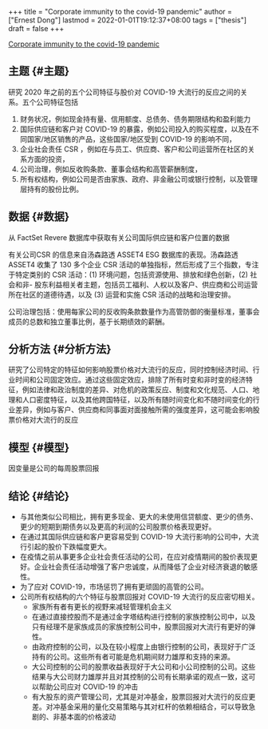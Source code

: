 +++
title = "Corporate immunity to the covid-19 pandemic"
author = ["Ernest Dong"]
lastmod = 2022-01-01T19:12:37+08:00
tags = ["thesis"]
draft = false
+++

[Corporate immunity to the covid-19 pandemic](https://www.sciencedirect.com/science/article/pii/S0304405X21000957)


## 主题 {#主题}

研究 2020 年之前的五个公司特征与股价对 COVID-19 大流行的反应之间的关系。五个公司特征包括

1.  财务状况，例如现金持有量、信用额度、总债务、债务期限结构和盈利能力
2.  国际供应链和客户对 COVID-19 的暴露，例如公司投入的购买程度，以及在不同国家/地区销售的产品，这些国家/地区受到 COVID-19 的影响不同，
3.  企业社会责任 CSR ，例如在与员工、供应商、客户和公司运营所在社区的关系方面的投资，
4.  公司治理，例如反收购条款、董事会结构和高管薪酬制度，
5.  所有权结构，例如公司是否由家族、政府、非金融公司或银行控制，以及管理层持有的股份比例。


## 数据 {#数据}

从 FactSet Revere 数据库中获取有关公司国际供应链和客户位置的数据

有关公司CSR 的信息来自汤森路透 ASSET4 ESG 数据库的表现。汤森路透 ASSET4 收集了 130 多个企业 CSR 活动的单独指标，然后形成了三个指数，专注于特定类别的 CSR 活动：(1) 环境问题，包括资源使用、排放和绿色创新，(2) 社会和非- 股东利益相关者主题，包括员工福利、人权以及客户、供应商和公司运营所在社区的道德待遇，以及 (3) 运营和实施 CSR 活动的战略和治理安排。

公司治理包括：使用每家公司的反收购条款数量作为高管防御的衡量标准，董事会成员的总数和独立董事比例，基于长期绩效的薪酬。


## 分析方法 {#分析方法}

研究了公司特定的特征如何影响股票价格对大流行的反应，同时控制经济时间、行业时间和公司固定效应。通过这些固定效应，排除了所有时变和非时变的经济特征，例如法律和政治制度的差异、对危机的政策反应、制度和文化规范、人口、地理和人口密度特征，以及其他跨国特征，以及所有随时间变化和不随时间变化的行业差异，例如与客户、供应商和同事面对面接触所需的强度差异，这可能会影响股票价格对大流行的反应


## 模型 {#模型}

因变量是公司的每周股票回报


## 结论 {#结论}

-   与其他类似公司相比，拥有更多现金、更大的未使用信贷额度、更少的债务、更少的短期到期债务以及更高的利润的公司股票价格表现更好。
-   在通过其国际供应链和客户更容易受到 COVID-19 大流行影响的公司中，大流行引起的股价下跌幅度更大。
-   在疫情之前从事更多企业社会责任活动的公司，在应对疫情期间的股价表现更好。企业社会责任活动增强了客户忠诚度，从而降低了企业对经济衰退的敏感性。
-   为了应对 COVID-19，市场惩罚了拥有更顽固的高管的公司。
-   公司所有权结构的六个特征与股票回报对 COVID-19 大流行的反应密切相关。
    -   家族所有者有更长的视野来减轻管理机会主义
    -   在通过直接控股而不是通过金字塔结构进行控制的家族控制公司中，以及只有经理不是家族成员的家族控制公司中，股票回报对大流行有更好的弹性。
    -   由政府控制的公司，以及在较小程度上由银行控制的公司，表现好于广泛持有的公司。这些所有者可能是危机期间财力雄厚和支持的来源。
    -   大公司控制的公司的股票收益表现好于大公司和小公司控制的公司。这些结果与大公司财力雄厚并且对其控制的公司有长期承诺的观点一致，这可以帮助公司应对 COVID-19 的冲击
    -   有大股东的资产管理公司，尤其是对冲基金，股票回报对大流行的反应更差。对冲基金采用的量化交易策略与其对杠杆的依赖相结合，可以导致急剧的、非基本面的价格波动

<style>.csl-entry{text-indent: -1.5em; margin-left: 1.5em;}</style><div class="csl-bib-body">
</div>